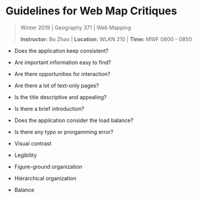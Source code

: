 # Guidelines for Web Map Critiques

> Winter 2019 | Geography 371 | Web Mapping
>
> **Instructor:** Bo Zhao | **Location:** WLKN 210 | **Time:** MWF 0800 - 0850



- Does the application keep consistent?


- Are important information easy to find?


- Are there opportunities for interaction?


- Are there a lot of text-only pages?


- Is the title descriptive and appealing?


- Is there a brief introduction?


- Does the application consider the load balance?


- Is there any typo or prorgamming error?


- Visual contrast


- Legibility


- Figure-ground organization

- Hierarchical organization

- Balance
